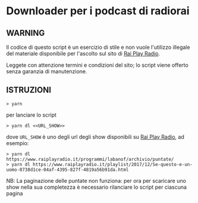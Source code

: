 # Downloader per i podcast di radiorai

## WARNING

Il codice di questo script è un esercizio di stile e non vuole l'utilizzo illegale del materiale disponibile per l'ascolto sul sito di [Rai Play Radio](https://www.raiplayradio.it/).

Leggete con attenzione termini e condizioni del sito; lo script viene offerto senza garanzia di manutenzione.

## ISTRUZIONI

`> yarn`

per lanciare lo script

`> yarn dl <<URL_SHOW>>`

dove `URL_SHOW` è uno degli url degli show disponibili su [Rai Play Radio](https://www.raiplayradio.it/), ad esempio:

```
> yarn dl https://www.raiplayradio.it/programmi/labanof/archivio/puntate/
> yarn dl https://www.raiplayradio.it/playlist/2017/12/Se-questo-e-un-uomo-0738d1ce-04af-4395-827f-4819a56b91da.html
```

NB: La paginazione delle puntate non funziona: per ora per scaricare uno show nella sua completezza è necessario rilanciare lo script per ciascuna pagina
